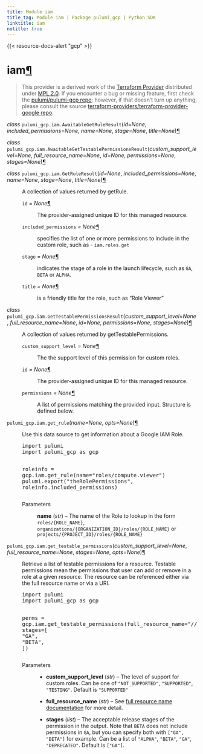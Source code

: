 ```yaml
---
title: Module iam
title_tag: Module iam | Package pulumi_gcp | Python SDK
linktitle: iam
notitle: true
---
```


{{< resource-docs-alert "gcp" >}}

<div class="section" id="iam">
<h1>iam<a class="headerlink" href="#iam" title="Permalink to this headline">¶</a></h1>
<blockquote>
<div><p>This provider is a derived work of the <a class="reference external" href="https://github.com/terraform-providers/terraform-provider-google">Terraform Provider</a> distributed under
<a class="reference external" href="https://www.mozilla.org/en-US/MPL/2.0/">MPL 2.0</a>. If you encounter a bug or missing feature, first check the
<a class="reference external" href="https://github.com/pulumi/pulumi-gcp/issues">pulumi/pulumi-gcp repo</a>; however, if that doesn’t turn up
anything, please consult the source <a class="reference external" href="https://github.com/terraform-providers/terraform-provider-google/issues">terraform-providers/terraform-provider-google repo</a>.</p>
</div></blockquote>
<span class="target" id="module-pulumi_gcp.iam"></span><dl class="py class">
<dt id="pulumi_gcp.iam.AwaitableGetRuleResult">
<em class="property">class </em><code class="sig-prename descclassname">pulumi_gcp.iam.</code><code class="sig-name descname">AwaitableGetRuleResult</code><span class="sig-paren">(</span><em class="sig-param"><span class="n">id</span><span class="o">=</span><span class="default_value">None</span></em>, <em class="sig-param"><span class="n">included_permissions</span><span class="o">=</span><span class="default_value">None</span></em>, <em class="sig-param"><span class="n">name</span><span class="o">=</span><span class="default_value">None</span></em>, <em class="sig-param"><span class="n">stage</span><span class="o">=</span><span class="default_value">None</span></em>, <em class="sig-param"><span class="n">title</span><span class="o">=</span><span class="default_value">None</span></em><span class="sig-paren">)</span><a class="headerlink" href="#pulumi_gcp.iam.AwaitableGetRuleResult" title="Permalink to this definition">¶</a></dt>
<dd></dd></dl>

<dl class="py class">
<dt id="pulumi_gcp.iam.AwaitableGetTestablePermissionsResult">
<em class="property">class </em><code class="sig-prename descclassname">pulumi_gcp.iam.</code><code class="sig-name descname">AwaitableGetTestablePermissionsResult</code><span class="sig-paren">(</span><em class="sig-param"><span class="n">custom_support_level</span><span class="o">=</span><span class="default_value">None</span></em>, <em class="sig-param"><span class="n">full_resource_name</span><span class="o">=</span><span class="default_value">None</span></em>, <em class="sig-param"><span class="n">id</span><span class="o">=</span><span class="default_value">None</span></em>, <em class="sig-param"><span class="n">permissions</span><span class="o">=</span><span class="default_value">None</span></em>, <em class="sig-param"><span class="n">stages</span><span class="o">=</span><span class="default_value">None</span></em><span class="sig-paren">)</span><a class="headerlink" href="#pulumi_gcp.iam.AwaitableGetTestablePermissionsResult" title="Permalink to this definition">¶</a></dt>
<dd></dd></dl>

<dl class="py class">
<dt id="pulumi_gcp.iam.GetRuleResult">
<em class="property">class </em><code class="sig-prename descclassname">pulumi_gcp.iam.</code><code class="sig-name descname">GetRuleResult</code><span class="sig-paren">(</span><em class="sig-param"><span class="n">id</span><span class="o">=</span><span class="default_value">None</span></em>, <em class="sig-param"><span class="n">included_permissions</span><span class="o">=</span><span class="default_value">None</span></em>, <em class="sig-param"><span class="n">name</span><span class="o">=</span><span class="default_value">None</span></em>, <em class="sig-param"><span class="n">stage</span><span class="o">=</span><span class="default_value">None</span></em>, <em class="sig-param"><span class="n">title</span><span class="o">=</span><span class="default_value">None</span></em><span class="sig-paren">)</span><a class="headerlink" href="#pulumi_gcp.iam.GetRuleResult" title="Permalink to this definition">¶</a></dt>
<dd><p>A collection of values returned by getRule.</p>
<dl class="py attribute">
<dt id="pulumi_gcp.iam.GetRuleResult.id">
<code class="sig-name descname">id</code><em class="property"> = None</em><a class="headerlink" href="#pulumi_gcp.iam.GetRuleResult.id" title="Permalink to this definition">¶</a></dt>
<dd><p>The provider-assigned unique ID for this managed resource.</p>
</dd></dl>

<dl class="py attribute">
<dt id="pulumi_gcp.iam.GetRuleResult.included_permissions">
<code class="sig-name descname">included_permissions</code><em class="property"> = None</em><a class="headerlink" href="#pulumi_gcp.iam.GetRuleResult.included_permissions" title="Permalink to this definition">¶</a></dt>
<dd><p>specifies the list of one or more permissions to include in the custom role, such as - <code class="docutils literal notranslate"><span class="pre">iam.roles.get</span></code></p>
</dd></dl>

<dl class="py attribute">
<dt id="pulumi_gcp.iam.GetRuleResult.stage">
<code class="sig-name descname">stage</code><em class="property"> = None</em><a class="headerlink" href="#pulumi_gcp.iam.GetRuleResult.stage" title="Permalink to this definition">¶</a></dt>
<dd><p>indicates the stage of a role in the launch lifecycle, such as <code class="docutils literal notranslate"><span class="pre">GA</span></code>, <code class="docutils literal notranslate"><span class="pre">BETA</span></code> or <code class="docutils literal notranslate"><span class="pre">ALPHA</span></code>.</p>
</dd></dl>

<dl class="py attribute">
<dt id="pulumi_gcp.iam.GetRuleResult.title">
<code class="sig-name descname">title</code><em class="property"> = None</em><a class="headerlink" href="#pulumi_gcp.iam.GetRuleResult.title" title="Permalink to this definition">¶</a></dt>
<dd><p>is a friendly title for the role, such as “Role Viewer”</p>
</dd></dl>

</dd></dl>

<dl class="py class">
<dt id="pulumi_gcp.iam.GetTestablePermissionsResult">
<em class="property">class </em><code class="sig-prename descclassname">pulumi_gcp.iam.</code><code class="sig-name descname">GetTestablePermissionsResult</code><span class="sig-paren">(</span><em class="sig-param"><span class="n">custom_support_level</span><span class="o">=</span><span class="default_value">None</span></em>, <em class="sig-param"><span class="n">full_resource_name</span><span class="o">=</span><span class="default_value">None</span></em>, <em class="sig-param"><span class="n">id</span><span class="o">=</span><span class="default_value">None</span></em>, <em class="sig-param"><span class="n">permissions</span><span class="o">=</span><span class="default_value">None</span></em>, <em class="sig-param"><span class="n">stages</span><span class="o">=</span><span class="default_value">None</span></em><span class="sig-paren">)</span><a class="headerlink" href="#pulumi_gcp.iam.GetTestablePermissionsResult" title="Permalink to this definition">¶</a></dt>
<dd><p>A collection of values returned by getTestablePermissions.</p>
<dl class="py attribute">
<dt id="pulumi_gcp.iam.GetTestablePermissionsResult.custom_support_level">
<code class="sig-name descname">custom_support_level</code><em class="property"> = None</em><a class="headerlink" href="#pulumi_gcp.iam.GetTestablePermissionsResult.custom_support_level" title="Permalink to this definition">¶</a></dt>
<dd><p>The the support level of this permission for custom roles.</p>
</dd></dl>

<dl class="py attribute">
<dt id="pulumi_gcp.iam.GetTestablePermissionsResult.id">
<code class="sig-name descname">id</code><em class="property"> = None</em><a class="headerlink" href="#pulumi_gcp.iam.GetTestablePermissionsResult.id" title="Permalink to this definition">¶</a></dt>
<dd><p>The provider-assigned unique ID for this managed resource.</p>
</dd></dl>

<dl class="py attribute">
<dt id="pulumi_gcp.iam.GetTestablePermissionsResult.permissions">
<code class="sig-name descname">permissions</code><em class="property"> = None</em><a class="headerlink" href="#pulumi_gcp.iam.GetTestablePermissionsResult.permissions" title="Permalink to this definition">¶</a></dt>
<dd><p>A list of permissions matching the provided input. Structure is defined below.</p>
</dd></dl>

</dd></dl>

<dl class="py function">
<dt id="pulumi_gcp.iam.get_rule">
<code class="sig-prename descclassname">pulumi_gcp.iam.</code><code class="sig-name descname">get_rule</code><span class="sig-paren">(</span><em class="sig-param"><span class="n">name</span><span class="o">=</span><span class="default_value">None</span></em>, <em class="sig-param"><span class="n">opts</span><span class="o">=</span><span class="default_value">None</span></em><span class="sig-paren">)</span><a class="headerlink" href="#pulumi_gcp.iam.get_rule" title="Permalink to this definition">¶</a></dt>
<dd><p>Use this data source to get information about a Google IAM Role.</p>
<div class="highlight-python notranslate"><div class="highlight"><pre><span></span><span class="kn">import</span> <span class="nn">pulumi</span>
<span class="kn">import</span> <span class="nn">pulumi_gcp</span> <span class="k">as</span> <span class="nn">gcp</span>

<span class="n">roleinfo</span> <span class="o">=</span> <span class="n">gcp</span><span class="o">.</span><span class="n">iam</span><span class="o">.</span><span class="n">get_rule</span><span class="p">(</span><span class="n">name</span><span class="o">=</span><span class="s2">&quot;roles/compute.viewer&quot;</span><span class="p">)</span>
<span class="n">pulumi</span><span class="o">.</span><span class="n">export</span><span class="p">(</span><span class="s2">&quot;theRolePermissions&quot;</span><span class="p">,</span> <span class="n">roleinfo</span><span class="o">.</span><span class="n">included_permissions</span><span class="p">)</span>
</pre></div>
</div>
<dl class="field-list simple">
<dt class="field-odd">Parameters</dt>
<dd class="field-odd"><p><strong>name</strong> (<em>str</em>) – The name of the Role to lookup in the form <code class="docutils literal notranslate"><span class="pre">roles/{ROLE_NAME}</span></code>, <code class="docutils literal notranslate"><span class="pre">organizations/{ORGANIZATION_ID}/roles/{ROLE_NAME}</span></code> or <code class="docutils literal notranslate"><span class="pre">projects/{PROJECT_ID}/roles/{ROLE_NAME}</span></code></p>
</dd>
</dl>
</dd></dl>

<dl class="py function">
<dt id="pulumi_gcp.iam.get_testable_permissions">
<code class="sig-prename descclassname">pulumi_gcp.iam.</code><code class="sig-name descname">get_testable_permissions</code><span class="sig-paren">(</span><em class="sig-param"><span class="n">custom_support_level</span><span class="o">=</span><span class="default_value">None</span></em>, <em class="sig-param"><span class="n">full_resource_name</span><span class="o">=</span><span class="default_value">None</span></em>, <em class="sig-param"><span class="n">stages</span><span class="o">=</span><span class="default_value">None</span></em>, <em class="sig-param"><span class="n">opts</span><span class="o">=</span><span class="default_value">None</span></em><span class="sig-paren">)</span><a class="headerlink" href="#pulumi_gcp.iam.get_testable_permissions" title="Permalink to this definition">¶</a></dt>
<dd><p>Retrieve a list of testable permissions for a resource. Testable permissions mean the permissions that user can add or remove in a role at a given resource. The resource can be referenced either via the full resource name or via a URI.</p>
<div class="highlight-python notranslate"><div class="highlight"><pre><span></span><span class="kn">import</span> <span class="nn">pulumi</span>
<span class="kn">import</span> <span class="nn">pulumi_gcp</span> <span class="k">as</span> <span class="nn">gcp</span>

<span class="n">perms</span> <span class="o">=</span> <span class="n">gcp</span><span class="o">.</span><span class="n">iam</span><span class="o">.</span><span class="n">get_testable_permissions</span><span class="p">(</span><span class="n">full_resource_name</span><span class="o">=</span><span class="s2">&quot;//cloudresourcemanager.googleapis.com/projects/my-project&quot;</span><span class="p">,</span>
    <span class="n">stages</span><span class="o">=</span><span class="p">[</span>
        <span class="s2">&quot;GA&quot;</span><span class="p">,</span>
        <span class="s2">&quot;BETA&quot;</span><span class="p">,</span>
    <span class="p">])</span>
</pre></div>
</div>
<dl class="field-list simple">
<dt class="field-odd">Parameters</dt>
<dd class="field-odd"><ul class="simple">
<li><p><strong>custom_support_level</strong> (<em>str</em>) – The level of support for custom roles. Can be one of <code class="docutils literal notranslate"><span class="pre">&quot;NOT_SUPPORTED&quot;</span></code>, <code class="docutils literal notranslate"><span class="pre">&quot;SUPPORTED&quot;</span></code>, <code class="docutils literal notranslate"><span class="pre">&quot;TESTING&quot;</span></code>. Default is <code class="docutils literal notranslate"><span class="pre">&quot;SUPPORTED&quot;</span></code></p></li>
<li><p><strong>full_resource_name</strong> (<em>str</em>) – See <a class="reference external" href="https://cloud.google.com/apis/design/resource_names#full_resource_name">full resource name documentation</a> for more detail.</p></li>
<li><p><strong>stages</strong> (<em>list</em>) – The acceptable release stages of the permission in the output. Note that <code class="docutils literal notranslate"><span class="pre">BETA</span></code> does not include permissions in <code class="docutils literal notranslate"><span class="pre">GA</span></code>, but you can specify both with <code class="docutils literal notranslate"><span class="pre">[&quot;GA&quot;,</span> <span class="pre">&quot;BETA&quot;]</span></code> for example. Can be a list of <code class="docutils literal notranslate"><span class="pre">&quot;ALPHA&quot;</span></code>, <code class="docutils literal notranslate"><span class="pre">&quot;BETA&quot;</span></code>, <code class="docutils literal notranslate"><span class="pre">&quot;GA&quot;</span></code>, <code class="docutils literal notranslate"><span class="pre">&quot;DEPRECATED&quot;</span></code>. Default is <code class="docutils literal notranslate"><span class="pre">[&quot;GA&quot;]</span></code>.</p></li>
</ul>
</dd>
</dl>
</dd></dl>

</div>
